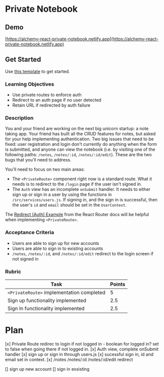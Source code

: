 # Private Notebook

## Demo

[https://alchemy-react-private-notebook.netlify.app](https://alchemy-react-private-notebook.netlify.app)

## Get Started

Use [this template](https://github.com/alchemycodelab/react-private-notebook) to get started.

### Learning Objectives

- Use private routes to enforce auth
- Redirect to an auth page if no user detected
- Retain URL if redirected by auth failure

### Description

You and your friend are working on the next big unicorn startup: a note taking app. Your friend has built all the CRUD features for notes, but asked for your help implementing authentication. Two big issues that need to be fixed: user registration and login don't currently do anything when the form is submitted, and anyone can view the notebook (i.e. by visiting one of the following paths: `/notes`, `/notes/:id`, `/notes/:id/edit`). These are the two bugs that you'll need to address.

You'll need to focus on two main areas:

- The `<PrivateRoute>` component right now is a standard route. What it needs is to redirect to the `/login` page if the user isn't signed in.
- The `Auth` view has an incomplete `onSubmit` handler. It needs to either sign up or sign in a user by using the functions in `/src/services/users.js`. If signing in, and the sign in is successful, then the user's `id` and `email` should be set in the `UserContext`.

The [Redirect (Auth) Example](https://v5.reactrouter.com/web/example/auth-workflow) from the React Router docs will be helpful when implementing `<PrivateRoute>`.

### Acceptance Criteria

- Users are able to sign up for new accounts
- Users are able to sign in to existing accounts
- `/notes`, `/notes/:id`, and `/notes/:id/edit` redirect to the login screen if not signed in

### Rubric

| Task                                      | Points |
| ----------------------------------------- | ------ |
| `<PrivateRoute>` implementation completed | 5      |
| Sign up functionality implemented         | 2.5    |
| Sign In functionality implemented         | 2.5    |

# Plan

[x] Private Route redirec to login if not logged in - boolean for logged in? set to false when going there if not logged in.
[x] Auth view, complete onSubmit handler
[x] sign up or sign in through users.js
[x] sucessful sign in, id and email set in context.
[x] /notes /notes/:id /notes/:id/edit redirect

[] sign up new account
[] sign in exsisting
